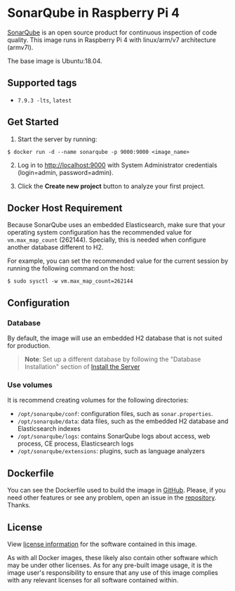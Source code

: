 # SonarQube in Raspberry Pi 4

[SonarQube](https://www.sonarqube.org/) is an open source product for continuous inspection of code quality. This image runs in Raspberry Pi 4 with linux/arm/v7 architecture (armv7l).

The base image is Ubuntu:18.04.

## Supported tags

- `7.9.3 -lts`, `latest`

## Get Started

1. Start the server by running:

```console
$ docker run -d --name sonarqube -p 9000:9000 <image_name>
```

2. Log in to [http://localhost:9000](http://localhost:9000/) with System Administrator credentials (login=admin, password=admin).

3. Click the **Create new project** button to analyze your first project.

## Docker Host Requirement

Because SonarQube uses an embedded Elasticsearch, make sure that your operating system configuration has the recommended value for `vm.max_map_count` (262144). Specially, this is needed when configure another database different to H2.

For example, you can set the recommended value for the current session by running the following command on the host:

```console
$ sudo sysctl -w vm.max_map_count=262144
```

## Configuration

### Database

By default, the image will use an embedded H2 database that is not suited for production.

> **Note**: Set up a different database by following the "Database Installation" section of [Install the Server](https://docs.sonarqube.org/latest/setup/install-server/)

### Use volumes

It is recommend creating volumes for the following directories:

-	`/opt/sonarqube/conf`: configuration files, such as `sonar.properties`.
-	`/opt/sonarqube/data`: data files, such as the embedded H2 database and Elasticsearch indexes
-	`/opt/sonarqube/logs`: contains SonarQube logs about access, web process, CE process, Elasticsearch logs
-	`/opt/sonarqube/extensions`: plugins, such as language analyzers

## Dockerfile

You can see the Dockerfile used to build the image in [GitHub](https://github.com/pagracia/docker_rpi/tree/master/sonarqube/7.9.3-community). Please, if you need other features or see any problem, open an issue in the [repository](https://github.com/pagracia/docker_rpi/issues). Thanks.

## License

View [license information](http://www.gnu.org/licenses/lgpl.txt) for the software contained in this image.

As with all Docker images, these likely also contain other software which may be under other licenses. As for any pre-built image usage, it is the image user's responsibility to ensure that any use of this image complies with any relevant licenses for all software contained within.

